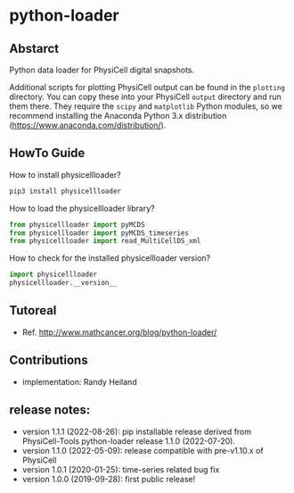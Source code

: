 # python-loader

## Abstarct

Python data loader for PhysiCell digital snapshots.

Additional scripts for plotting PhysiCell output can be found in the `plotting` directory.
You can copy these into your PhysiCell `output` directory and run them there. They require the `scipy` and `matplotlib` Python modules, so we recommend installing the Anaconda Python 3.x distribution (https://www.anaconda.com/distribution/).


## HowTo Guide

How to install physicellloader?
```bash
pip3 install physicellloader
```

How to load the physicellloader library?
```python
from physicellloader import pyMCDS
from physicellloader import pyMCDS_timeseries
from physicellloader import read_MultiCellDS_xml
```

How to check for the installed physicellloader version?
```python
import physicellloader
physicellloader.__version__
```


## Tutoreal
+ Ref. http://www.mathcancer.org/blog/python-loader/


## Contributions
+ implementation: Randy Heiland


## release notes:
+ version 1.1.1 (2022-08-26): pip installable release derived from PhysiCell-Tools python-loader release 1.1.0 (2022-07-20).
+ version 1.1.0 (2022-05-09): release compatible with pre-v1.10.x of PhysiCell
+ version 1.0.1 (2020-01-25): time-series related bug fix
+ version 1.0.0 (2019-09-28): first public release!


